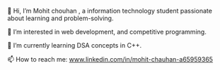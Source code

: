 👋 Hi, I’m Mohit chouhan , a information technology student passionate about learning and problem-solving.

👀 I’m interested in web development, and competitive programming.

🌱 I’m currently learning DSA concepts in C++.

📫 How to reach me: www.linkedin.com/in/mohit-chauhan-a65959365

